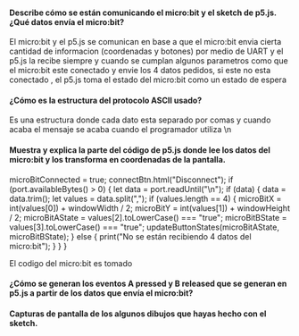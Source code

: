 #### Describe cómo se están comunicando el micro:bit y el sketch de p5.js. ¿Qué datos envía el micro:bit?

El micro:bit y el p5.js se comunican en base a que el micro:bit envia cierta cantidad de informacion (coordenadas y botones) por medio de UART y el p5.js la recibe siempre y cuando se cumplan algunos parametros como que el micro:bit este conectado y envie 
los 4 datos pedidos, si este no esta conectado , el p5.js toma el estado del micro:bit como un estado de espera

#### ¿Cómo es la estructura del protocolo ASCII usado?

Es una estructura donde cada dato esta separado por comas y cuando acaba el mensaje  se acaba cuando el programador utiliza \n

#### Muestra y explica la parte del código de p5.js donde lee los datos del micro:bit y los transforma en coordenadas de la pantalla.

microBitConnected = true;
    connectBtn.html("Disconnect");
    if (port.availableBytes() > 0) {
      let data = port.readUntil("\n");
      if (data) {
        data = data.trim();
        let values = data.split(",");
        if (values.length == 4) {
          microBitX = int(values[0]) + windowWidth / 2;
          microBitY = int(values[1]) + windowHeight / 2;
          microBitAState = values[2].toLowerCase() === "true";
          microBitBState = values[3].toLowerCase() === "true";
          updateButtonStates(microBitAState, microBitBState);
        } else {
          print("No se están recibiendo 4 datos del micro:bit");
        }
      }
    }

El codigo del micro:bit es tomado 
#### ¿Cómo se generan los eventos A pressed y B released que se generan en p5.js a partir de los datos que envía el micro:bit?
#### Capturas de pantalla de los algunos dibujos que hayas hecho con el sketch.
